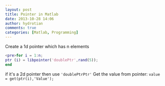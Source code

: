 ```yaml
---
layout: post
title: Pointer in Matlab
date: 2013-10-28 14:06
author: hydrotian
comments: true
categories: [Matlab, Programming]
---
```

Create a 1d pointer which has n elements
```matlab
<pre>for i = 1:n;
ptr (i) = libpointer('doublePtr',rand(5));
end
```
if it's a 2d pointer then use
`'doublePtrPtr'`
Get the value from pointer:
`value = get(ptr(i),'Value');`